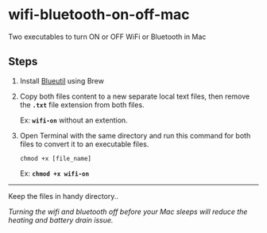 # wifi-bluetooth-on-off-mac
Two executables to turn ON or OFF WiFi or Bluetooth in Mac

## Steps 

1. Install [Blueutil](https://formulae.brew.sh/formula/blueutil) using Brew

2. Copy both files content to a new separate local text files, then remove the **`.txt`** file extension from both files.

   Ex: **`wifi-on`** without an extention.

3. Open Terminal with the same directory and run this command for both files to convert it to an executable files.

   `chmod +x [file_name]` 

   Ex: **`chmod +x wifi-on`**

___

Keep the files in handy directory..

*Turning the wifi and bluetooth off before your Mac sleeps will reduce the heating and battery drain issue.*
